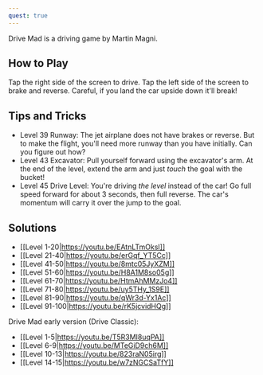 ```yaml
---
quest: true
---
```


Drive Mad is a driving game by Martin Magni.
## How to Play

Tap the right side of the screen to drive. Tap the left side of the screen to brake and reverse. Careful, if you land the car upside down it'll break!

## Tips and Tricks

* Level 39 Runway: The jet airplane does not have brakes or reverse. But to make the flight, you'll need more runway than you have initially. Can you figure out how?
* Level 43 Excavator: Pull yourself forward using the excavator's arm. At the end of the level, extend the arm and just *touch* the goal with the bucket!
* Level 45 Drive Level: You're driving *the level* instead of the car! Go full speed forward for about 3 seconds, then full reverse. The car's momentum will carry it over the jump to the goal.

## Solutions

* [[Level 1-20|https://youtu.be/EAtnLTmOksI]]
* [[Level 21-40|https://youtu.be/erGqf_YT5Cc]]
* [[Level 41-50|https://youtu.be/8mtc05JyXZM]]
* [[Level 51-60|https://youtu.be/H8A1M8so05g]]
* [[Level 61-70|https://youtu.be/HtmAhMMzJo4]]
* [[Level 71-80|https://youtu.be/uy5THy_1S9E]]
* [[Level 81-90|https://youtu.be/qWr3d-Yx1Ac]]
* [[Level 91-100|https://youtu.be/rK5jcvidHQg]]

Drive Mad early version (Drive Classic):

* [[Level 1-5|https://youtu.be/T5R3MI8uqPA]]
* [[Level 6-9|https://youtu.be/MTeGiD9ch6M]]
* [[Level 10-13|https://youtu.be/823raN05irg]]
* [[Level 14-15|https://youtu.be/w7zNGCSaTfY]]